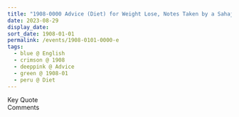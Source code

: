 ```yaml
---
title: "1908-0000 Advice (Diet) for Weight Lose, Notes Taken by a Sahaja Yoginī during a Conversation"
date: 2023-08-29
display_date: 
sort_date: 1908-01-01
permalink: /events/1908-0101-0000-e
tags:
  - blue @ English
  - crimson @ 1908
  - deeppink @ Advice
  - green @ 1908-01 
  - peru @ Diet
---
```


<wave-list>
  <list-title color="green" width="75">Key Quote</list-title>
  <list-item color="BlanchedAlmond"  width="200"></list-item>
  <list-item color="Lavender"></list-item>
  <list-item color="BlanchedAlmond"></list-item>
</wave-list>

<br>

<wave-list>
  <list-title color="green" width="75">Comments</list-title>
  <list-item color="BlanchedAlmond"  width="200"></list-item>
  <list-item color="Lavender"></list-item>
  <list-item color="BlanchedAlmond"></list-item>
</wave-list>